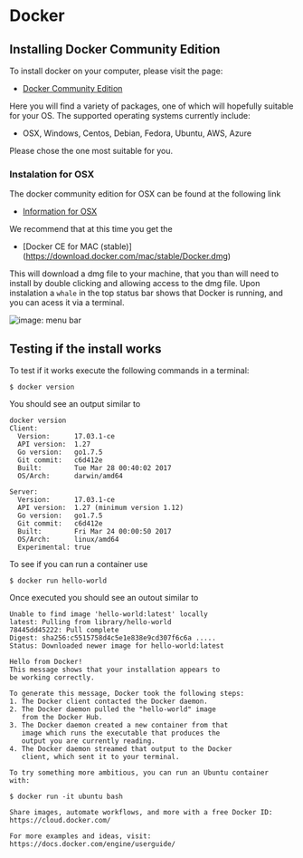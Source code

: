 # Docker 
## Installing Docker Community Edition


To install docker on your computer, please visit the page:

* [Docker Community Edition](https://www.docker.com/community-edition)

Here you will find a variety of packages, one of which will hopefully suitable for your OS. The supported operating systems currently include:

* OSX, Windows, Centos, Debian, Fedora, Ubuntu, AWS, Azure

Please chose the one most suitable for you.


### Instalation for OSX

The docker community edition for OSX can be found at the following link

* [Information for OSX](https://store.docker.com/editions/community/docker-ce-desktop-mac?tab=description)

We recommend that at this time you get the 

* [Docker CE for MAC (stable)] (https://download.docker.com/mac/stable/Docker.dmg)

This will download a dmg file to your machine, that you than will need to install by double clicking and allowing access to the dmg file. Upon instalation a  `whale` in the top status bar shows that Docker is running, and you can acess it via a terminal.

![image: menu bar](https://d1q6f0aelx0por.cloudfront.net/icons/whale-in-menu-bar.png)


## Testing if the install works

To test if it works execute the following commands in a terminal:

	$ docker version
	
You should see an output similar to 

	docker version
	Client:
 	  Version:      17.03.1-ce
 	  API version:  1.27
 	  Go version:   go1.7.5
 	  Git commit:   c6d412e
 	  Built:        Tue Mar 28 00:40:02 2017
 	  OS/Arch:      darwin/amd64

	Server:
 	  Version:      17.03.1-ce
 	  API version:  1.27 (minimum version 1.12)
 	  Go version:   go1.7.5
 	  Git commit:   c6d412e
 	  Built:        Fri Mar 24 00:00:50 2017
 	  OS/Arch:      linux/amd64
 	  Experimental: true
 
 To see if you can run a container use
 
	$ docker run hello-world
	
Once executed you should see an outout similar to 

	Unable to find image 'hello-world:latest' locally
	latest: Pulling from library/hello-world
	78445dd45222: Pull complete 
	Digest:	sha256:c5515758d4c5e1e838e9cd307f6c6a .....
	Status: Downloaded newer image for hello-world:latest

	Hello from Docker!
	This message shows that your installation appears to 
	be working correctly.

	To generate this message, Docker took the following steps:
 	1. The Docker client contacted the Docker daemon.
 	2. The Docker daemon pulled the "hello-world" image 
 	   from the Docker Hub.
	3. The Docker daemon created a new container from that 
	   image which runs the executable that produces the 
	   output you are currently reading.
 	4. The Docker daemon streamed that output to the Docker 
 	   client, which sent it to your terminal.

	To try something more ambitious, you can run an Ubuntu container 
	with:
 	
 	$ docker run -it ubuntu bash

	Share images, automate workflows, and more with a free Docker ID:
 	https://cloud.docker.com/

	For more examples and ideas, visit:
 	https://docs.docker.com/engine/userguide/



